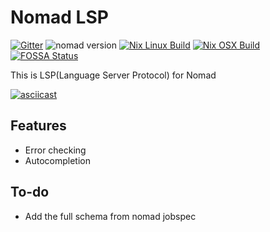 # Nomad LSP

[![Gitter](https://badges.gitter.im/nomad-lsp/community.svg)](https://gitter.im/nomad-lsp/community?utm_source=badge&utm_medium=badge&utm_campaign=pr-badge)
![nomad version](https://img.shields.io/badge/nomad-0.12.0-blue.svg)
[![Nix Linux Build](https://badges.herokuapp.com/travis/juliosueiras/nomad-lsp?env=TRAVIS_OS=linux&label=Nix%20Linux%20Build)](https://travis-ci.com/juliosueiras/nomad-lsp)
[![Nix OSX Build](https://badges.herokuapp.com/travis/juliosueiras/nomad-lsp?env=TRAVIS_OS=osx&label=Nix%20OSX%20Build)](https://travis-ci.com/juliosueiras/nomad-lsp)
[![FOSSA Status](https://app.fossa.io/api/projects/git%2Bgithub.com%2Fjuliosueiras%2Fnomad-lsp.svg?type=shield)](https://app.fossa.io/projects/git%2Bgithub.com%2Fjuliosueiras%2Fnomad-lsp?ref=badge_shield)


This is LSP(Language Server Protocol) for Nomad

[![asciicast](https://asciinema.org/a/246266.svg)](https://asciinema.org/a/246266)

## Features

- Error checking
- Autocompletion

## To-do

- Add the full schema from nomad jobspec
